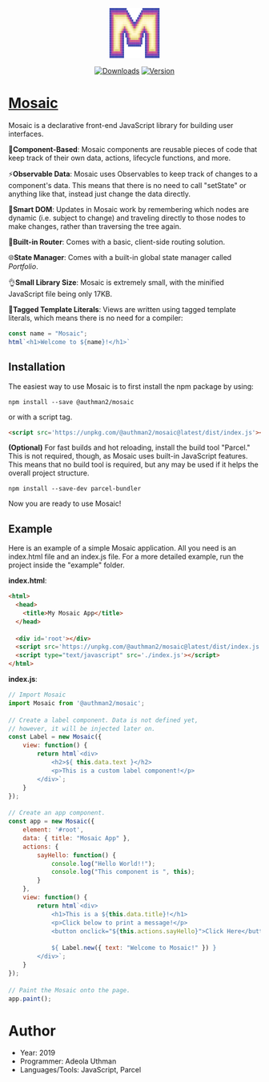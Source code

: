 <p align="center"><a href="https://mosaicjs.herokuapp.com" target="_blank" rel="noopener noreferrer"><img width="100" height="100" src="./MosaicLogo.png" alt="Mosaic logo"></a></p>
<p align="center">
  <a href="https://npmcharts.com/compare/@authman2/mosaic?minimal=true"><img src="https://img.shields.io/npm/dm/@authman2/mosaic.svg" alt="Downloads"></a>
  <a href="https://www.npmjs.com/package/@authman2/mosaic"><img src="https://img.shields.io/npm/v/@authman2/mosaic.svg" alt="Version"></a>
</p>

# <a target='_blank' rel='noopener noreferrer' href='https://mosaicjs.herokuapp.com'>Mosaic</a>
Mosaic is a declarative front-end JavaScript library for building user interfaces.

:diamond_shape_with_a_dot_inside:**Component-Based**: Mosaic components are reusable pieces of code that keep track of their own data, actions, lifecycle functions, and more.

⚡️**Observable Data**: Mosaic uses Observables to keep track of changes to a component's data. This means 
that there is no need to call "setState" or anything like that, instead just change the data directly.

🧠**Smart DOM**: Updates in Mosaic work by remembering which nodes are dynamic (i.e. subject to change) and traveling directly to those nodes to make changes, rather than traversing the tree again.

🔀**Built-in Router**: Comes with a basic, client-side routing solution.

🌐**State Manager**: Comes with a built-in global state manager called *Portfolio*.

👌**Small Library Size**: Mosaic is extremely small, with the minified JavaScript file being only 17KB.

🔖**Tagged Template Literals**: Views are written using tagged template literals, which means there is no need for a compiler:
```javascript
const name = "Mosaic";
html`<h1>Welcome to ${name}!</h1>`
```

## Installation
The easiest way to use Mosaic is to first install the npm package by using:
```shell
npm install --save @authman2/mosaic
```
or with a script tag.
```html
<script src='https://unpkg.com/@authman2/mosaic@latest/dist/index.js'></script>
```
**(Optional)** For fast builds and hot reloading, install the build tool "Parcel." This is not required, though, as Mosaic uses built-in JavaScript features. This means that no build tool is required, but any may be used if it helps the overall project structure.
```shell
npm install --save-dev parcel-bundler
```
Now you are ready to use Mosaic!

## Example
Here is an example of a simple Mosaic application. All you need is an index.html file and an index.js file.
For a more detailed example, run the project inside the "example" folder.

**index.html**:
```html
<html>
  <head>
    <title>My Mosaic App</title>
  </head>
    
  <div id='root'></div>
  <script src='https://unpkg.com/@authman2/mosaic@latest/dist/index.js'></script>
  <script type="text/javascript" src='./index.js'></script>
</html>
```
**index.js**:
```js
// Import Mosaic
import Mosaic from '@authman2/mosaic';

// Create a label component. Data is not defined yet,
// however, it will be injected later on.
const Label = new Mosaic({
    view: function() {
        return html`<div>
            <h2>${ this.data.text }</h2>
            <p>This is a custom label component!</p>
        </div>`;
    }
});

// Create an app component.
const app = new Mosaic({
    element: '#root',
    data: { title: "Mosaic App" },
    actions: {
        sayHello: function() {
            console.log("Hello World!!");
            console.log("This component is ", this);
        }
    },
    view: function() {
        return html`<div>
            <h1>This is a ${this.data.title}!</h1>
            <p>Click below to print a message!</p>
            <button onclick="${this.actions.sayHello}">Click Here</button>

            ${ Label.new({ text: "Welcome to Mosaic!" }) }
        </div>`;
    }
});

// Paint the Mosaic onto the page.
app.paint();
```

# Author
- Year: 2019
- Programmer: Adeola Uthman
- Languages/Tools: JavaScript, Parcel
